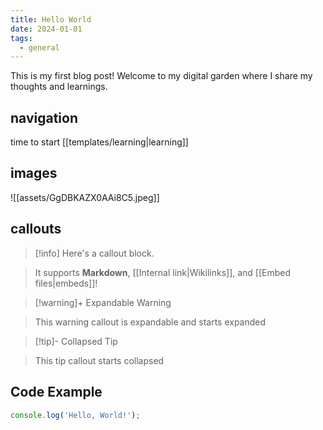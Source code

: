 ```yaml
---
title: Hello World
date: 2024-01-01
tags:
  - general
---
```

This is my first blog post! Welcome to my digital garden where I share my thoughts and learnings.
## navigation

time to start [[templates/learning|learning]]

## images

![[assets/GgDBKAZX0AAi8C5.jpeg]]

  

## callouts

>[!info] Here's a callout block.

>It supports **Markdown**, [[Internal link|Wikilinks]], and [[Embed files|embeds]]!

  

>[!warning]+ Expandable Warning

>This warning callout is expandable and starts expanded

  

>[!tip]- Collapsed Tip

>This tip callout starts collapsed
## Code Example

```javascript
console.log('Hello, World!');
